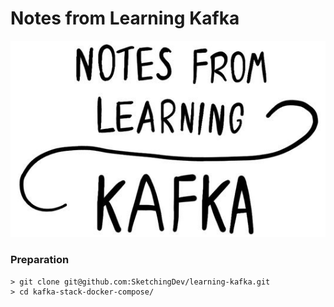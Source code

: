 # Notes from Learning Kafka

![](.gitbook/assets/image.png)



### Preparation

```text
> git clone git@github.com:SketchingDev/learning-kafka.git
> cd kafka-stack-docker-compose/
```

